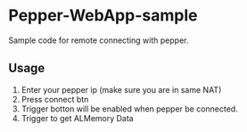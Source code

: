 # Pepper-WebApp-sample

Sample code for remote connecting with pepper.

## Usage
1. Enter your pepper ip (make sure you are in same NAT)
2. Press connect btn
3. Trigger botton will be enabled when pepper be connected.
4. Trigger to get ALMemory Data
